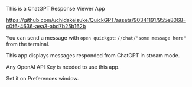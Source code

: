 This is a ChatGPT Response Viewer App

https://github.com/uchidakeisuke/QuickGPT/assets/90341191/955e8068-c0f6-4636-aea3-abd7b25b162b

You can send a message with `open quickgpt://chat/"some message here"` from the terminal.

This app displays messages responded from ChatGPT in stream mode.

Any OpenAI API Key is needed to use this app.

Set it on Preferences window.
